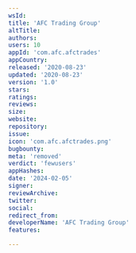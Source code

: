 ```yaml
---
wsId: 
title: 'AFC Trading Group'
altTitle: 
authors: 
users: 10
appId: 'com.afc.afctrades'
appCountry: 
released: '2020-08-23'
updated: '2020-08-23'
version: '1.0'
stars: 
ratings: 
reviews: 
size: 
website: 
repository: 
issue: 
icon: 'com.afc.afctrades.png'
bugbounty: 
meta: 'removed'
verdict: 'fewusers'
appHashes: 
date: '2024-02-05'
signer: 
reviewArchive: 
twitter: 
social: 
redirect_from: 
developerName: 'AFC Trading Group'
features: 

---
```


